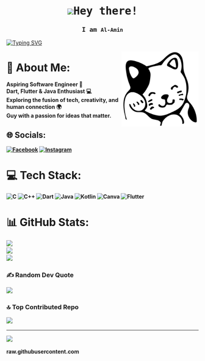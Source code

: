 <!-- <h1 align="center">Hi 👋, I'm Al-Amin </h1> -->
<!-- <h3 align="center">A cse student from Bangladesh</h3> -->

<samp>
    <h1 align="center"><img src="https://raw.githubusercontent.com/MartinHeinz/MartinHeinz/master/wave.gif" width="32px">Hey there!</h1>
</samp>

<samp>
    <h3 align="center">I am <code><b>Al-Amin</b></code></h3>
    
</samp>

[![Typing SVG](http://readme-typing-svg.herokuapp.com?font=Fira+Code&pause=1000&width=435&lines=Dart+%2B+Flutter;A+student+at+UGV;studying+BSc.+in+CSE+)](https://git.io/typing-svg)

<!-- Git Header SVG -->
<p><img width="40%" align="right" alt="Github Header" src="git-header2.svg"/></p>

<b>

# 💫 About Me:
Aspiring Software Engineer 🚀<br>Dart, Flutter & Java Enthusiast 💻<br>Exploring the fusion of tech, creativity, and human connection 🌍<br>Guy with a passion for ideas that matter.


## 🌐 Socials:
[![Facebook](https://img.shields.io/badge/Facebook-%231877F2.svg?logo=Facebook&logoColor=white)](https://facebook.com/alamin3255) [![Instagram](https://img.shields.io/badge/Instagram-%23E4405F.svg?logo=Instagram&logoColor=white)](https://instagram.com/4l_4min__/) 

# 💻 Tech Stack:
![C](https://img.shields.io/badge/c-%2300599C.svg?style=flat&logo=c&logoColor=white) ![C++](https://img.shields.io/badge/c++-%2300599C.svg?style=flat&logo=c%2B%2B&logoColor=white) ![Dart](https://img.shields.io/badge/dart-%230175C2.svg?style=flat&logo=dart&logoColor=white) ![Java](https://img.shields.io/badge/java-%23ED8B00.svg?style=flat&logo=openjdk&logoColor=white) ![Kotlin](https://img.shields.io/badge/kotlin-%237F52FF.svg?style=flat&logo=kotlin&logoColor=white) ![Canva](https://img.shields.io/badge/Canva-%2300C4CC.svg?style=flat&logo=Canva&logoColor=white) ![Flutter](https://img.shields.io/badge/Flutter-%2302569B.svg?style=flat&logo=Flutter&logoColor=white)
# 📊 GitHub Stats:
![](https://github-readme-stats.vercel.app/api?username=alamin-hasan-git&theme=onedark&hide_border=false&include_all_commits=false&count_private=false)<br/>
![](https://github-readme-streak-stats.herokuapp.com/?user=alamin-hasan-git&theme=onedark&hide_border=false)<br/>
![](https://github-readme-stats.vercel.app/api/top-langs/?username=alamin-hasan-git&theme=onedark&hide_border=false&include_all_commits=false&count_private=false&layout=compact)

### ✍️ Random Dev Quote
![](https://quotes-github-readme.vercel.app/api?type=horizontal&theme=radical)

### 🔝 Top Contributed Repo
![](https://github-contributor-stats.vercel.app/api?username=alamin-hasan-git&limit=5&theme=dark&combine_all_yearly_contributions=true)


---
[![](https://visitcount.itsvg.in/api?id=alamin-hasan-git&icon=0&color=0)](https://visitcount.itsvg.in)

<!-- Proudly created with GPRM ( https://gprm.itsvg.in ) -->
raw.githubusercontent.com
